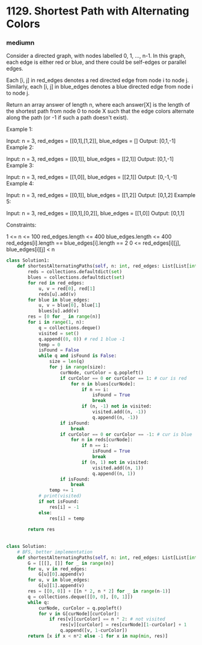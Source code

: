 # 1129. Shortest Path with Alternating Colors
### mediumn
Consider a directed graph, with nodes labelled 0, 1, ..., n-1.  In this graph, each edge is either red or blue, and there could be self-edges or parallel edges.

Each [i, j] in red_edges denotes a red directed edge from node i to node j.  Similarly, each [i, j] in blue_edges denotes a blue directed edge from node i to node j.

Return an array answer of length n, where each answer[X] is the length of the shortest path from node 0 to node X such that the edge colors alternate along the path (or -1 if such a path doesn't exist).

 

Example 1:

Input: n = 3, red_edges = [[0,1],[1,2]], blue_edges = []
Output: [0,1,-1]
Example 2:

Input: n = 3, red_edges = [[0,1]], blue_edges = [[2,1]]
Output: [0,1,-1]
Example 3:

Input: n = 3, red_edges = [[1,0]], blue_edges = [[2,1]]
Output: [0,-1,-1]
Example 4:

Input: n = 3, red_edges = [[0,1]], blue_edges = [[1,2]]
Output: [0,1,2]
Example 5:

Input: n = 3, red_edges = [[0,1],[0,2]], blue_edges = [[1,0]]
Output: [0,1,1]
 

Constraints:

1 <= n <= 100
red_edges.length <= 400
blue_edges.length <= 400
red_edges[i].length == blue_edges[i].length == 2
0 <= red_edges[i][j], blue_edges[i][j] < n

```python
class Solution1:
    def shortestAlternatingPaths(self, n: int, red_edges: List[List[int]], blue_edges: List[List[int]]) -> List[int]:
        reds = collections.defaultdict(set)
        blues = collections.defaultdict(set)
        for red in red_edges:
            u, v = red[0], red[1]
            reds[u].add(v)
        for blue in blue_edges:
            u, v = blue[0], blue[1]
            blues[u].add(v)
        res = [0 for _ in range(n)]
        for i in range(1, n):
            q = collections.deque()
            visited = set()
            q.append((0, 0)) # red 1 blue -1
            temp = 0
            isFound = False
            while q and isFound is False:
                size = len(q)
                for j in range(size):
                    curNode, curColor = q.popleft()
                    if curColor == 0 or curColor == 1: # cur is red
                        for n in blues[curNode]:
                            if n == i:
                                isFound = True
                                break
                            if (n, -1) not in visited:
                                visited.add((n, -1))
                                q.append((n, -1))
                    if isFound:
                        break
                    if curColor == 0 or curColor == -1: # cur is blue
                        for n in reds[curNode]:
                            if n == i:
                                isFound = True
                                break
                            if (n, 1) not in visited:
                                visited.add((n, 1))
                                q.append((n, 1))
                    if isFound:
                        break                                
                temp += 1
            # print(visited)              
            if not isFound:
                res[i] = -1
            else:
                res[i] = temp
            
        return res
                        
                        
class Solution:
    # BFS, better implementation
    def shortestAlternatingPaths(self, n: int, red_edges: List[List[int]], blue_edges: List[List[int]]) -> List[int]:
        G = [[[], []] for _ in range(n)]
        for u, v in red_edges:
            G[u][0].append(v)
        for u, v in blue_edges:
            G[u][1].append(v)
        res = [[0, 0]] + [[n * 2, n * 2] for _ in range(n-1)]
        q = collections.deque([[0, 0], [0, 1]])
        while q:
            curNode, curColor = q.popleft()
            for v in G[curNode][curColor]:
                if res[v][curColor] == n * 2: # not visited
                    res[v][curColor] = res[curNode][1-curColor] + 1
                    q.append([v, 1-curColor])
        return [x if x < n*2 else -1 for x in map(min, res)]
```